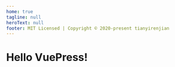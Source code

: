 ```yaml
---
home: true
tagline: null
heroText: null
footer: MIT Licensed | Copyright © 2020-present tianyirenjian
---
```

# Hello VuePress!

